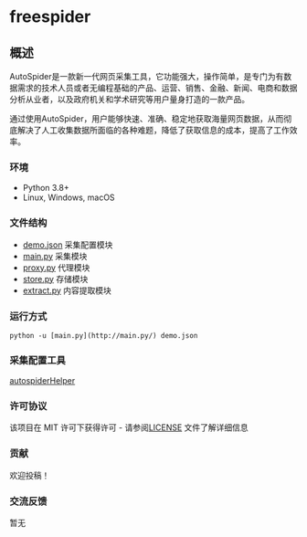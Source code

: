 # freespider
## 概述

AutoSpider是一款新一代网页采集工具，它功能强大，操作简单，是专门为有数据需求的技术人员或者无编程基础的产品、运营、销售、金融、新闻、电商和数据分析从业者，以及政府机关和学术研究等用户量身打造的一款产品。

通过使用AutoSpider，用户能够快速、准确、稳定地获取海量网页数据，从而彻底解决了人工收集数据所面临的各种难题，降低了获取信息的成本，提高了工作效率。

### 环境

- Python 3.8+
- Linux, Windows, macOS


### 文件结构
- [demo.json](https://github.com/autospider/freespider/blob/main/demo.json) 采集配置模块
- [main.py](https://github.com/autospider/freespider/blob/main/main.py) 采集模块
- [proxy.py](https://github.com/autospider/freespider/blob/main/proxy.py) 代理模块
- [store.py](https://github.com/autospider/freespider/blob/main/store.py) 存储模块
- [extract.py](http://extract.py) 内容提取模块
### 运行方式

  `python -u [main.py](http://main.py/) demo.json`

### 采集配置工具
  [autospiderHelper](https://github.com/autospider/autospiderHelper)

### 许可协议
  该项目在 MIT 许可下获得许可 - 请参阅[LICENSE](https://github.com/autospider/freespider/blob/main/LICENSE) 文件了解详细信息

### 贡献
欢迎投稿！
### 交流反馈
暂无
